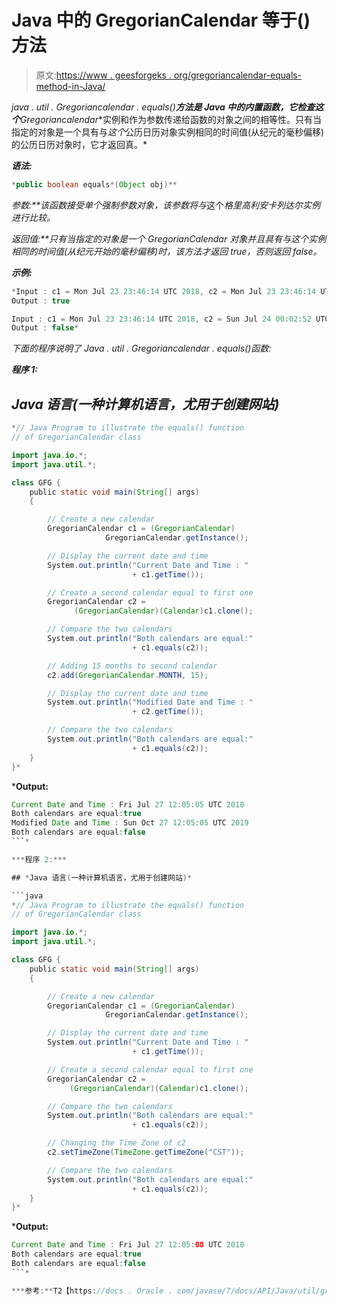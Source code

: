 # Java 中的 GregorianCalendar 等于()方法

> 原文:[https://www . geesforgeks . org/gregoriancalendar-equals-method-in-Java/](https://www.geeksforgeeks.org/gregoriancalendar-equals-method-in-java/)

**java . util . Gregoriancalendar . equals()**方法是 Java 中的内置函数，它检查这个***Gregoriancalendar**实例和作为参数传递给函数的对象之间的相等性。只有当指定的对象是一个具有与*这个*公历日历对象实例相同的时间值(从纪元的毫秒偏移)的公历日历对象时，它才返回真。*

***语法:***

```java
*public boolean equals*(Object obj)**
```

***参数:**该函数接受单个强制参数*对象*，该参数将与*这个*格里高利安卡列达尔实例进行比较。*

***返回值:**只有当指定的对象是一个 GregorianCalendar 对象并且具有与*这个*实例相同的时间值(从纪元开始的毫秒偏移)时，该方法才返回 true，否则返回 false。*

***示例:***

```java
*Input : c1 = Mon Jul 23 23:46:14 UTC 2018, c2 = Mon Jul 23 23:46:14 UTC 2018
Output : true

Input : c1 = Mon Jul 23 23:46:14 UTC 2018, c2 = Sun Jul 24 00:02:52 UTC 2022
Output : false*
```

*下面的程序说明了 Java . util . Gregoriancalendar . equals()函数:*

***程序 1:***

## *Java 语言(一种计算机语言，尤用于创建网站)*

```java
*// Java Program to illustrate the equals() function
// of GregorianCalendar class

import java.io.*;
import java.util.*;

class GFG {
    public static void main(String[] args)
    {

        // Create a new calendar
        GregorianCalendar c1 = (GregorianCalendar)
                     GregorianCalendar.getInstance();

        // Display the current date and time
        System.out.println("Current Date and Time : "
                           + c1.getTime());

        // Create a second calendar equal to first one
        GregorianCalendar c2 =
              (GregorianCalendar)(Calendar)c1.clone();

        // Compare the two calendars
        System.out.println("Both calendars are equal:"
                           + c1.equals(c2));

        // Adding 15 months to second calendar
        c2.add(GregorianCalendar.MONTH, 15);

        // Display the current date and time
        System.out.println("Modified Date and Time : "
                           + c2.getTime());

        // Compare the two calendars
        System.out.println("Both calendars are equal:"
                           + c1.equals(c2));
    }
}*
```

***Output:** 

```java
Current Date and Time : Fri Jul 27 12:05:05 UTC 2018
Both calendars are equal:true
Modified Date and Time : Sun Oct 27 12:05:05 UTC 2019
Both calendars are equal:false
```* 

***程序 2:***

## *Java 语言(一种计算机语言，尤用于创建网站)*

```java
*// Java Program to illustrate the equals() function
// of GregorianCalendar class

import java.io.*;
import java.util.*;

class GFG {
    public static void main(String[] args)
    {

        // Create a new calendar
        GregorianCalendar c1 = (GregorianCalendar)
                     GregorianCalendar.getInstance();

        // Display the current date and time
        System.out.println("Current Date and Time : "
                           + c1.getTime());

        // Create a second calendar equal to first one
        GregorianCalendar c2 =
             (GregorianCalendar)(Calendar)c1.clone();

        // Compare the two calendars
        System.out.println("Both calendars are equal:"
                           + c1.equals(c2));

        // Changing the Time Zone of c2
        c2.setTimeZone(TimeZone.getTimeZone("CST"));

        // Compare the two calendars
        System.out.println("Both calendars are equal:"
                           + c1.equals(c2));
    }
}*
```

***Output:** 

```java
Current Date and Time : Fri Jul 27 12:05:08 UTC 2018
Both calendars are equal:true
Both calendars are equal:false
```* 

***参考:**T2【https://docs . Oracle . com/javase/7/docs/API/Java/util/gregoriancalendar . html # equals()T4】*